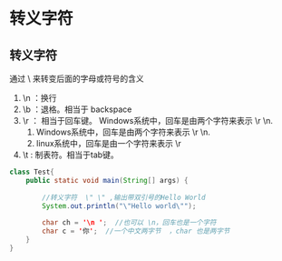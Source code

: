 # 转义字符

## 转义字符

 通过 \ 来转变后面的字母或符号的含义

1.  \n ：换行
2. \b ：退格。相当于 backspace
3. \r ： 相当于回车键。 Windows系统中，回车是由两个字符来表示 \r \n.
   1. Windows系统中，回车是由两个字符来表示 \r \n.
   2. linux系统中，回车是由一个字符来表示 \r
4. \t : 制表符。相当于tab键。

```java
class Test{
    public static void main(String[] args) {
        
        //转义字符  \" \" ,输出带双引号的Hello World
        System.out.println("\"Hello world\"");
        
        char ch = '\n ';  //也可以 \n，回车也是一个字符 
        char c = '你';  //一个中文两字节  ，char 也是两字节
    }
}
```



